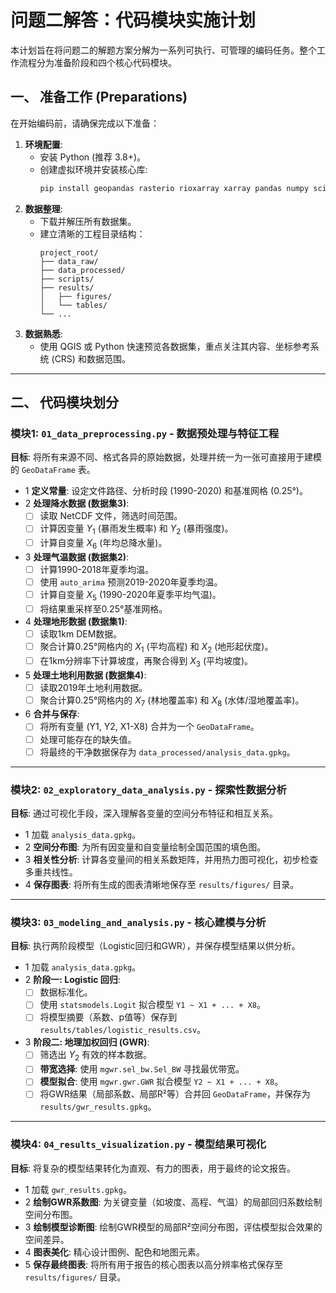 # 问题二解答：代码模块实施计划

本计划旨在将问题二的解题方案分解为一系列可执行、可管理的编码任务。整个工作流程分为准备阶段和四个核心代码模块。

## 一、 准备工作 (Preparations)

在开始编码前，请确保完成以下准备：

1.  **环境配置**:
    - 安装 Python (推荐 3.8+)。
    - 创建虚拟环境并安装核心库:
      ```bash
      pip install geopandas rasterio rioxarray xarray pandas numpy scikit-learn statsmodels mgwr matplotlib mapclassify pmdarima
      ```
2.  **数据整理**:
    - 下载并解压所有数据集。
    - 建立清晰的工程目录结构：
      ```
      project_root/
      ├── data_raw/
      ├── data_processed/
      ├── scripts/
      ├── results/
      │   ├── figures/
      │   └── tables/
      └── ...
      ```
3.  **数据熟悉**:
    - 使用 QGIS 或 Python 快速预览各数据集，重点关注其内容、坐标参考系统 (CRS) 和数据范围。

---

## 二、 代码模块划分

### 模块1: `01_data_preprocessing.py` - 数据预处理与特征工程

**目标**: 将所有来源不同、格式各异的原始数据，处理并统一为一张可直接用于建模的 `GeoDataFrame` 表。

- 1 **定义常量**: 设定文件路径、分析时段 (1990-2020) 和基准网格 (0.25°)。
- 2 **处理降水数据 (数据集3)**:
    - [ ] 读取 NetCDF 文件，筛选时间范围。
    - [ ] 计算因变量 $Y_1$ (暴雨发生概率) 和 $Y_2$ (暴雨强度)。
    - [ ] 计算自变量 $X_6$ (年均总降水量)。
- 3 **处理气温数据 (数据集2)**:
    - [ ] 计算1990-2018年夏季均温。
    - [ ] 使用 `auto_arima` 预测2019-2020年夏季均温。
    - [ ] 计算自变量 $X_5$ (1990-2020年夏季平均气温)。
    - [ ] 将结果重采样至0.25°基准网格。
- 4 **处理地形数据 (数据集1)**:
    - [ ] 读取1km DEM数据。
    - [ ] 聚合计算0.25°网格内的 $X_1$ (平均高程) 和 $X_2$ (地形起伏度)。
    - [ ] 在1km分辨率下计算坡度，再聚合得到 $X_3$ (平均坡度)。
- 5 **处理土地利用数据 (数据集4)**:
    - [ ] 读取2019年土地利用数据。
    - [ ] 聚合计算0.25°网格内的 $X_7$ (林地覆盖率) 和 $X_8$ (水体/湿地覆盖率)。
- 6 **合并与保存**:
    - [ ] 将所有变量 (Y1, Y2, X1-X8) 合并为一个 `GeoDataFrame`。
    - [ ] 处理可能存在的缺失值。
    - [ ] 将最终的干净数据保存为 `data_processed/analysis_data.gpkg`。

---

### 模块2: `02_exploratory_data_analysis.py` - 探索性数据分析

**目标**: 通过可视化手段，深入理解各变量的空间分布特征和相互关系。

- 1 加载 `analysis_data.gpkg`。
- 2 **空间分布图**: 为所有因变量和自变量绘制全国范围的填色图。
- 3 **相关性分析**: 计算各变量间的相关系数矩阵，并用热力图可视化，初步检查多重共线性。
- 4 **保存图表**: 将所有生成的图表清晰地保存至 `results/figures/` 目录。

---

### 模块3: `03_modeling_and_analysis.py` - 核心建模与分析

**目标**: 执行两阶段模型（Logistic回归和GWR），并保存模型结果以供分析。

- 1 加载 `analysis_data.gpkg`。
- 2 **阶段一: Logistic 回归**:
    - [ ] 数据标准化。
    - [ ] 使用 `statsmodels.Logit` 拟合模型 `Y1 ~ X1 + ... + X8`。
    - [ ] 将模型摘要（系数、p值等）保存到 `results/tables/logistic_results.csv`。
- 3 **阶段二: 地理加权回归 (GWR)**:
    - [ ] 筛选出 $Y_2$ 有效的样本数据。
    - [ ] **带宽选择**: 使用 `mgwr.sel_bw.Sel_BW` 寻找最优带宽。
    - [ ] **模型拟合**: 使用 `mgwr.gwr.GWR` 拟合模型 `Y2 ~ X1 + ... + X8`。
    - [ ] 将GWR结果（局部系数、局部R²等）合并回 `GeoDataFrame`，并保存为 `results/gwr_results.gpkg`。

---

### 模块4: `04_results_visualization.py` - 模型结果可视化

**目标**: 将复杂的模型结果转化为直观、有力的图表，用于最终的论文报告。

- 1 加载 `gwr_results.gpkg`。
- 2 **绘制GWR系数图**: 为关键变量（如坡度、高程、气温）的局部回归系数绘制空间分布图。
- 3 **绘制模型诊断图**: 绘制GWR模型的局部R²空间分布图，评估模型拟合效果的空间差异。
- 4 **图表美化**: 精心设计图例、配色和地图元素。
- 5 **保存最终图表**: 将所有用于报告的核心图表以高分辨率格式保存至 `results/figures/` 目录。